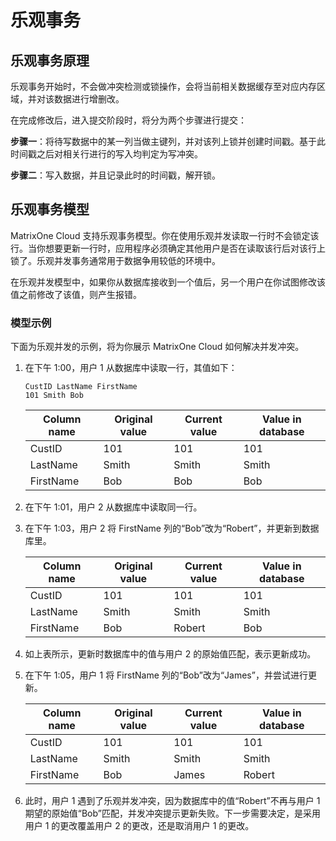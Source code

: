 # 乐观事务

## 乐观事务原理

乐观事务开始时，不会做冲突检测或锁操作，会将当前相关数据缓存至对应内存区域，并对该数据进行增删改。

在完成修改后，进入提交阶段时，将分为两个步骤进行提交：

**步骤一**：将待写数据中的某一列当做主键列，并对该列上锁并创建时间戳。基于此时间戳之后对相关行进行的写入均判定为写冲突。

**步骤二**：写入数据，并且记录此时的时间戳，解开锁。

## 乐观事务模型

MatrixOne Cloud 支持乐观事务模型。你在使用乐观并发读取一行时不会锁定该行。当你想要更新一行时，应用程序必须确定其他用户是否在读取该行后对该行上锁了。乐观并发事务通常用于数据争用较低的环境中。

在乐观并发模型中，如果你从数据库接收到一个值后，另一个用户在你试图修改该值之前修改了该值，则产生报错。

### 模型示例

下面为乐观并发的示例，将为你展示 MatrixOne Cloud 如何解决并发冲突。

1. 在下午 1:00，用户 1 从数据库中读取一行，其值如下：

    ```
    CustID LastName FirstName
    101 Smith Bob
    ```

    |Column name|Original value|Current value|Value in database|
    |---|---|---|---|
    |CustID|101|101|101|
    |LastName|Smith|Smith|Smith|
    |FirstName|Bob|Bob|Bob|

2. 在下午 1:01，用户 2 从数据库中读取同一行。

3. 在下午 1:03，用户 2 将 FirstName 列的“Bob”改为“Robert”，并更新到数据库里。

    |Column name|Original value|Current value|Value in database|
    |---|---|---|---|
    |CustID|101|101|101|
    |LastName|Smith|Smith|Smith|
    |FirstName|Bob|Robert|Bob|

4. 如上表所示，更新时数据库中的值与用户 2 的原始值匹配，表示更新成功。

5. 在下午 1:05，用户 1 将 FirstName 列的“Bob”改为“James”，并尝试进行更新。

    |Column name|Original value|Current value|Value in database|
    |---|---|---|---|
    |CustID|101|101|101|
    |LastName|Smith|Smith|Smith|
    |FirstName|Bob|James|Robert|

6. 此时，用户 1 遇到了乐观并发冲突，因为数据库中的值“Robert”不再与用户 1 期望的原始值“Bob”匹配，并发冲突提示更新失败。下一步需要决定，是采用用户 1 的更改覆盖用户 2 的更改，还是取消用户 1 的更改。

